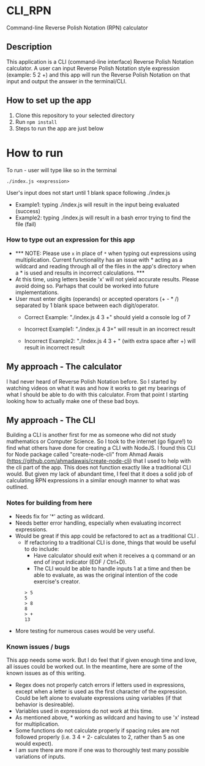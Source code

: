 # CLI_RPN
Command-line Reverse Polish Notation (RPN) calculator

## Description
This application is a CLI (command-line interface) Reverse Polish Notation calculator. A user can input Reverse Polish Notation style expression (example: 5 2 +) and this app will run the Reverse Polish Notation on that input and output the answer in the terminal/CLI. 


## How to set up the app
1. Clone this repository to your selected directory
2. Run ``` npm install ```
3. Steps to run the app are just below


# How to run
To run - user will type like so in the terminal 
```
./index.js <expression>
```

User's input does not start until 1 blank space following ./index.js
- Example1: typing ./index.js <expression> will result in the input being evaluated (success)
- Example2: typing ./index.js<expression> will result in a bash error trying to find the file (fail)


### How to type out an expression for this app
- *** NOTE: Please use ```x``` in place of ```*``` when typing out expressions using multiplication. Current functionality has an issue with * acting as a wildcard and reading through all of the files in the app's directory when a * is used and results in incorrect calculations. ***
- At this time, using letters beside 'x' will not yield accurate results. Please avoid doing so.  Parhaps that could be worked into future implementations.
- User must enter digits (operands) or accepted operators (+ - * /) separated by 1 blank space between each digit/operator.
    - Correct Example: "./index.js 4 3 +" should yield a console log of 7

    - Incorrect Example1: "./index.js 4 3+" will result in an incorrect result
    - Incorrect Example2: "./index.js 4 3 + " (with extra space after +) will result in incorrect result


## My approach - The calculator
I had never heard of Reverse Polish Notation before. So I started by watching videos on what it was and how it works to get my bearings of what I should be able to do with this calculator. From that point I starting looking how to actually make one of these bad boys.


## My approach - The CLI
Building a CLI is another first for me as someone who did not study mathematics or Computer Science. So I took to the internet (go figure!) to find what others have done for creating a CLI with NodeJS. I found this CLI for Node package called "create-node-cli" from Ahmad Awais (https://github.com/ahmadawais/create-node-cli) that I used to help with the cli part of the app. This does not function exactly like a traditional CLI would. But given my lack of abundant time, I feel that it does a solid job of calculating RPN expressions in a similar enough manner to what was outlined. 


### Notes for building from here
- Needs fix for '*' acting as wildcard.
- Needs better error handling, especially when evaluating incorrect expressions.
- Would be great if this app could be refactored to act as a traditional CLI .
    - If refactoring to a traditional CLI is done, things that would be useful to do include:
        - Have calculator should exit when it receives a q command or an end of input indicator (EOF / Ctrl+D).
        - The CLI would be able to handle inputs 1 at a time and then be able to evaluate, as was the original intention of the code exercise's creator. 
        ```
        > 5 
        5
        > 8
        8
        > +
        13
        ```
- More testing for numerous cases would be very useful.


### Known issues / bugs
This app needs some work. But I do feel that if given enough time and love, all issues could be worked out. In the meantime, here are some of the known issues as of this writing.

- Regex does not properly catch errors if letters used in expressions, except when a letter is used as the first character of the expression. Could be left alone to evaluate expressions using variables (if that behavior is desireable).
- Variables used in expressions do not work at this time.
- As mentioned above, * working as wildcard and having to use 'x' instead for multiplication.
- Some functions do not calculate properly if spacing rules are not followed properly (i.e. 3 4 + 2-  calculates to 2, rather than 5 as one would expect).
- I am sure there are more if one was to thoroughly test many possible variations of inputs.
